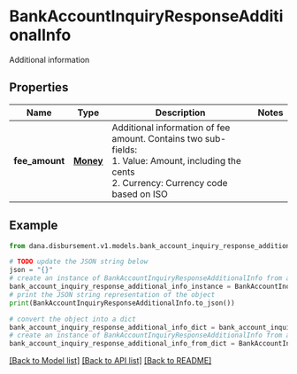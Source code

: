 # BankAccountInquiryResponseAdditionalInfo

Additional information

## Properties

Name | Type | Description | Notes
------------ | ------------- | ------------- | -------------
**fee_amount** | [**Money**](Money.md) | Additional information of fee amount. Contains two sub-fields:<br /> 1. Value: Amount, including the cents<br /> 2. Currency: Currency code based on ISO  | 

## Example

```python
from dana.disbursement.v1.models.bank_account_inquiry_response_additional_info import BankAccountInquiryResponseAdditionalInfo

# TODO update the JSON string below
json = "{}"
# create an instance of BankAccountInquiryResponseAdditionalInfo from a JSON string
bank_account_inquiry_response_additional_info_instance = BankAccountInquiryResponseAdditionalInfo.from_json(json)
# print the JSON string representation of the object
print(BankAccountInquiryResponseAdditionalInfo.to_json())

# convert the object into a dict
bank_account_inquiry_response_additional_info_dict = bank_account_inquiry_response_additional_info_instance.to_dict()
# create an instance of BankAccountInquiryResponseAdditionalInfo from a dict
bank_account_inquiry_response_additional_info_from_dict = BankAccountInquiryResponseAdditionalInfo.from_dict(bank_account_inquiry_response_additional_info_dict)
```
[[Back to Model list]](../README.md#documentation-for-models) [[Back to API list]](../README.md#documentation-for-api-endpoints) [[Back to README]](../README.md)


